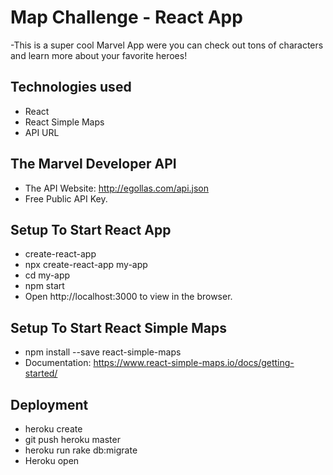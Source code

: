 # Map Challenge  -  React App

-This is a super cool Marvel App were you can check out tons of characters and learn more about your favorite heroes!


## Technologies used
- React
- React Simple Maps
- API URL


## The Marvel Developer API
- The API Website: http://egollas.com/api.json
- Free Public API Key.


## Setup To Start React App
- create-react-app
- npx create-react-app my-app
- cd my-app
- npm start
- Open http://localhost:3000 to view in the browser.


## Setup To Start React Simple Maps
- npm install --save react-simple-maps
- Documentation: https://www.react-simple-maps.io/docs/getting-started/


## Deployment
- heroku create
- git push heroku master
- heroku run rake db:migrate
- Heroku open

